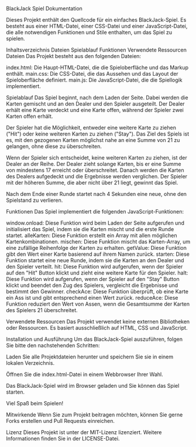 BlackJack Spiel Dokumentation

Dieses Projekt enthält den Quellcode für ein einfaches BlackJack-Spiel. Es besteht aus einer HTML-Datei, einer CSS-Datei und einer JavaScript-Datei, die alle notwendigen Funktionen und Stile enthalten, um das Spiel zu spielen.

Inhaltsverzeichnis
Dateien
Spielablauf
Funktionen
Verwendete Ressourcen
Dateien
Das Projekt besteht aus den folgenden Dateien:

index.html: Die Haupt-HTML-Datei, die die Spieloberfläche und das Markup enthält.
main.css: Die CSS-Datei, die das Aussehen und das Layout der Spieloberfläche definiert.
main.js: Die JavaScript-Datei, die die Spiellogik implementiert.

Spielablauf
Das Spiel beginnt, nach dem Laden der Seite. Dabei werden die Karten gemischt und an den Dealer und den Spieler ausgeteilt. Der Dealer erhält eine Karte verdeckt und eine Karte offen, während der Spieler zwei Karten offen erhält.

Der Spieler hat die Möglichkeit, entweder eine weitere Karte zu ziehen ("Hit") oder keine weiteren Karten zu ziehen ("Stay"). Das Ziel des Spiels ist es, mit den gezogenen Karten möglichst nahe an eine Summe von 21 zu gelangen, ohne diese zu überschreiten.

Wenn der Spieler sich entscheidet, keine weiteren Karten zu ziehen, ist der Dealer an der Reihe. Der Dealer zieht solange Karten, bis er eine Summe von mindestens 17 erreicht oder überschreitet. Danach werden die Karten des Dealers aufgedeckt und die Ergebnisse werden verglichen. Der Spieler mit der höheren Summe, die aber nicht über 21 liegt, gewinnt das Spiel.

Nach dem Ende einer Runde startet nach 4 Sekunden eine neue, ohne den Spielstand zu verlieren.

Funktionen
Das Spiel implementiert die folgenden JavaScript-Funktionen:

window.onload: Diese Funktion wird beim Laden der Seite aufgerufen und initialisiert das Spiel, indem sie die Karten mischt und die erste Runde startet.
alleKarten: Diese Funktion erstellt ein Array mit allen möglichen Kartenkombinationen.
mischen: Diese Funktion mischt das Karten-Array, um eine zufällige Reihenfolge der Karten zu erhalten.
getValue: Diese Funktion gibt den Wert einer Karte basierend auf ihrem Namen zurück.
starten: Diese Funktion startet eine neue Runde, indem sie die Karten an den Dealer und den Spieler verteilt.
hit: Diese Funktion wird aufgerufen, wenn der Spieler auf den "Hit" Button klickt und zieht eine weitere Karte für den Spieler.
halt: Diese Funktion wird aufgerufen, wenn der Spieler auf den "Stay" Button klickt und beendet den Zug des Spielers, vergleicht die Ergebnisse und bestimmt den Gewinner.
checkAce: Diese Funktion überprüft, ob eine Karte ein Ass ist und gibt entsprechend einen Wert zurück.
reduceAce: Diese Funktion reduziert den Wert von Assen, wenn die Gesamtsumme der Karten des Spielers 21 überschreitet.

Verwendete Ressourcen
Das Projekt verwendet keine externen Bibliotheken oder Ressourcen. Es basiert ausschließlich auf HTML, CSS und JavaScript.

Installation und Ausführung
Um das BlackJack-Spiel auszuführen, folgen Sie bitte den nachstehenden Schritten:

Laden Sie alle Projektdateien herunter und speichern Sie sie in einem lokalen Verzeichnis.

Öffnen Sie die index.html-Datei in einem Webbrowser Ihrer Wahl.

Das BlackJack-Spiel wird im Browser geladen und Sie können das Spiel starten.

Viel Spaß beim Spielen!

Mitwirkende
Wenn Sie zum Projekt beitragen möchten, können Sie gerne Forks erstellen und Pull Requests einreichen.

Lizenz
Dieses Projekt ist unter der MIT-Lizenz lizenziert. Weitere Informationen finden Sie in der LICENSE-Datei.
